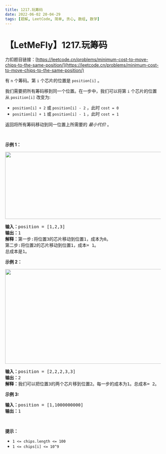 ```yaml
---
title: 1217.玩筹码
date: 2022-06-02 20-04-29
tags: [题解, LeetCode, 简单, 贪心, 数组, 数学]
---
```


# 【LetMeFly】1217.玩筹码

力扣题目链接：[https://leetcode.cn/problems/minimum-cost-to-move-chips-to-the-same-position/](https://leetcode.cn/problems/minimum-cost-to-move-chips-to-the-same-position/)

<p>有&nbsp;<code>n</code>&nbsp;个筹码。第 <code>i</code> 个芯片的位置是<meta charset="UTF-8" />&nbsp;<code>position[i]</code>&nbsp;。</p>

<p>我们需要把所有筹码移到同一个位置。在一步中，我们可以将第 <code>i</code> 个芯片的位置从&nbsp;<code>position[i]</code>&nbsp;改变为:</p>

<p><meta charset="UTF-8" /></p>

<ul>
	<li><code>position[i] + 2</code>&nbsp;或&nbsp;<code>position[i] - 2</code>&nbsp;，此时&nbsp;<code>cost = 0</code></li>
	<li><code>position[i] + 1</code>&nbsp;或&nbsp;<code>position[i] - 1</code>&nbsp;，此时&nbsp;<code>cost = 1</code></li>
</ul>

<p>返回将所有筹码移动到同一位置上所需要的 <em>最小代价</em> 。</p>

<p>&nbsp;</p>

<p><strong>示例 1：</strong></p>

<p><img alt="" src="https://assets.leetcode.com/uploads/2020/08/15/chips_e1.jpg" style="height: 217px; width: 750px;" /></p>

<pre>
<strong>输入：</strong>position = [1,2,3]
<strong>输出：</strong>1
<strong>解释：</strong>第一步:将位置3的芯片移动到位置1，成本为0。
第二步:将位置2的芯片移动到位置1，成本= 1。
总成本是1。
</pre>

<p><strong>示例 2：</strong></p>

<p><img alt="" src="https://assets.leetcode.com/uploads/2020/08/15/chip_e2.jpg" style="height: 306px; width: 750px;" /></p>

<pre>
<strong>输入：</strong>position = [2,2,2,3,3]
<strong>输出：</strong>2
<strong>解释：</strong>我们可以把位置3的两个芯片移到位置2。每一步的成本为1。总成本= 2。
</pre>

<p><strong>示例 3:</strong></p>

<pre>
<strong>输入：</strong>position = [1,1000000000]
<strong>输出：</strong>1
</pre>

<p>&nbsp;</p>

<p><strong>提示：</strong></p>

<ul>
	<li><code>1 &lt;= chips.length &lt;= 100</code></li>
	<li><code>1 &lt;= chips[i] &lt;= 10^9</code></li>
</ul>


    